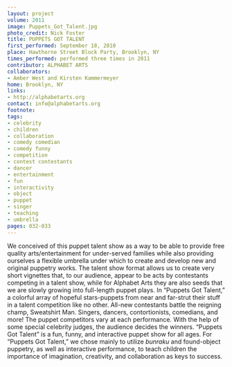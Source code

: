 ```yaml
---
layout: project
volume: 2011
image: Puppets_Got_Talent.jpg
photo_credit: Nick Foster
title: PUPPETS GOT TALENT
first_performed: September 18, 2010
place: Hawthorne Street Block Party, Brooklyn, NY
times_performed: performed three times in 2011
contributor: ALPHABET ARTS
collaborators:
- Amber West and Kirsten Kammermeyer
home: Brooklyn, NY
links:
- http://alphabetarts.org
contact: info@alphabetarts.org
footnote:
tags:
- celebrity
- children
- collaboration
- comedy comedian
- comedy funny
- competition
- contest contestants
- dancer
- entertainment
- fun
- interactivity
- object
- puppet
- singer
- teaching
- umbrella
pages: 032-033
---
```


We conceived of this puppet talent show as a way to be able to provide free quality arts/entertainment for under-served families while also providing ourselves a flexible umbrella under which to create and develop new and original puppetry works. The talent show format allows us to create very short vignettes that, to our audience, appear to be acts by contestants competing in a talent show, while for Alphabet Arts they are also seeds that we are slowly growing into full-length puppet plays. In “Puppets Got Talent,” a colorful array of hopeful stars-puppets from near and far-strut their stuff in a talent competition like no other. All-new contestants battle the reigning champ, Sweatshirt Man. Singers, dancers, contortionists, comedians, and more! The puppet competitors vary at each performance. With the help of some special celebrity judges, the audience decides the winners. “Puppets Got Talent” is a fun, funny, and interactive puppet show for all ages. For “Puppets Got Talent,” we chose mainly to utilize _bunraku_ and found-object puppetry, as well as interactive performance, to teach children the importance of imagination, creativity, and collaboration as keys to success. 
